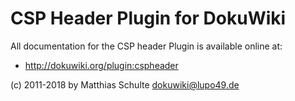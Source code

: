 # CSP Header Plugin for DokuWiki

All documentation for the CSP header Plugin is available online at:

  * http://dokuwiki.org/plugin:cspheader

(c) 2011-2018 by Matthias Schulte <dokuwiki@lupo49.de>
